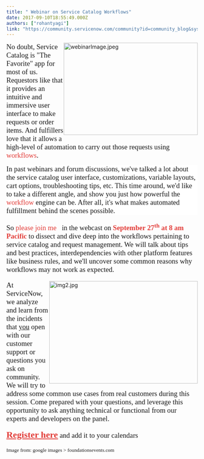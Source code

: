 ```yaml
---
title: " Webinar on Service Catalog Workflows"
date: 2017-09-10T18:55:49.000Z
authors: ["rohantyagi"]
link: "https://community.servicenow.com/community?id=community_blog&sys_id=335e2eaddbd0dbc01dcaf3231f96198d"
---
```

<p><img   alt="webinarImage.jpeg" class="image-1 jive-image" height="242" src="e81a004adb9017049c9ffb651f9619d4.iix" style="float: right; width: 353px; height: 242.28px;" width="353"/></p><p><span style="font-family: 'book antiqua', palatino; font-size: 14pt;">No doubt, Service Catalog is "The Favorite" app for most of us.   Requestors like that it provides an intuitive and immersive user interface to make requests or order items. And fulfillers love that it allows a high-level of automation to carry out those requests using <span style="color: #e23d39;">workflows</span></span><span style="font-family: 'book antiqua', palatino; font-size: 14pt;">.</span></p><p></p><p style="margin-bottom: .0001pt; background: white;"><span style="font-family: 'book antiqua', palatino; font-size: 14pt;">In past webinars and forum discussions, we've talked a lot about the service catalog user interface, customizations, variable layouts, cart options, troubleshooting tips, etc. This time around, we'd like to take a different angle, and show you just how powerful the <span style="color: #e23d39;">workflow</span> engine can be. After all, it's what makes automated fulfillment behind the scenes possible.</span></p><p></p><p></p><p style="font-family: Calibri; font-size: 14.0pt;"><span style="font-family: 'book antiqua', palatino; font-size: 14pt;">So <span style="color: #e23d39;">please join me</span>   </span><span style="font-size: 14pt;"><span style="font-family: 'book antiqua', palatino;">in the webcast on <span style="color: #e23d39;"><strong>September 27<sup>th</sup> at 8 am Pacific</strong></span> to dissect and dive deep into the workflows pertaining to service catalog and request management. We will talk about tips and best practices, interdependencies with other platform features like business rules, and we'll uncover some common reasons why workflows may not work as expected.</span><span style="font-family: 'book antiqua', palatino;"><br/></span></span></p><p style="font-family: Calibri; font-size: 14.0pt;"></p><p><img   alt="img2.jpg" class="image-2 jive-image" height="271" src="cb6723b1db9493049c9ffb651f9619b8.iix" style="float: right; width: 391px; height: 270.692px;" width="391"/></p><p style="font-family: Calibri; font-size: 14pt;"><span style="font-family: 'book antiqua', palatino; font-size: 14pt;"> At ServiceNow, we analyze and learn from the incidents that <span style="text-decoration: underline;">you</span> open with our customer support or questions you ask on community. We will try to address some common use cases from real customers during this session. Come prepared with your questions, and leverage this opportunity to ask anything technical or functional from our experts and developers on the panel.</span></p><p style="font-family: Calibri; font-size: 14pt;"></p><p style="font-family: Calibri; font-size: 14pt;"><span style="font-family: 'book antiqua', palatino; font-size: 14pt;"><span style="color: #e23d39; text-decoration: underline; font-size: 18pt;"><strong><a _jive_internal="true" href="/community?id=community_event&sys_id=8545b2e9dbdc5bc0b322f4621f9619c0"><span style="color: #e23d39; text-decoration: underline;">Register here</span></a></strong></span> and add it to your calendars</span></p><p style="font-family: Calibri; font-size: 14.0pt;"></p><p></p><p></p><p></p><p><span style="font-family: 'book antiqua', palatino; font-size: 10pt;">Image from: google images &gt; foundationsevents.com</span></p>